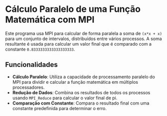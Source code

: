 # Cálculo Paralelo de uma Função Matemática com MPI

Este programa usa MPI para calcular de forma paralela a soma de `(x*x + x)` para um conjunto de intervalos, distribuídos entre vários processos. A soma resultante é usada para calcular um valor final que é comparado com a constante `0.8333333333333333333`.

## Funcionalidades

- **Cálculo Paralelo**: Utiliza a capacidade de processamento paralelo do MPI para dividir e calcular a função matemática em múltiplos processadores.
- **Redução de Dados**: Combina os resultados de todos os processos usando `MPI_Reduce` para calcular o valor final de pi.
- **Comparação com Constante**: Compara o resultado final com uma constante predefinida para determinar o erro.
